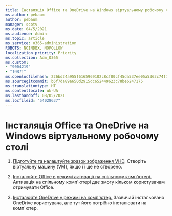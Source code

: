 ```yaml
---
title: Інсталяція Office та OneDrive на Windows віртуальному робочому столі
ms.author: pebaum
author: pebaum
manager: scotv
ms.date: 04/5/2021
ms.audience: Admin
ms.topic: article
ms.service: o365-administration
ROBOTS: NOINDEX, NOFOLLOW
localization_priority: Priority
ms.collection: Adm_O365
ms.custom:
- "9004219"
- "10871"
ms.openlocfilehash: 226bd24a955f6165969102c8cf00cf45da537ee05a5363c74f1dfd055d922e1d
ms.sourcegitcommit: b5f7da89a650d2915dc652449623c78be6247175
ms.translationtype: HT
ms.contentlocale: uk-UA
ms.lasthandoff: 08/05/2021
ms.locfileid: "54028637"
---
```

# <a name="install-office-and-onedrive-on-windows-virtual-desktop"></a>Інсталяція Office та OneDrive на Windows віртуальному робочому столі

1. [Підготуйте та налаштуйте зразок зображення VHD](https://docs.microsoft.com/azure/virtual-desktop/set-up-customize-master-image). Створіть віртуальну машину (VM), якщо її ще не створено.

1. [Інсталюйте Office в режимі активації на спільному комп'ютері.](https://docs.microsoft.com/azure/virtual-desktop/install-office-on-wvd-master-image#install-office-in-shared-computer-activation-mode) Активація на спільному комп'ютері дає змогу кільком користувачам отримувати Office.

1. [Інсталюйте OneDrive у режимі на комп'ютер.](https://docs.microsoft.com/azure/virtual-desktop/install-office-on-wvd-master-image#install-onedrive-in-per-machine-mode) Зазвичай інстальовано OneDrive користувача, але тут його потрібно інсталювати на комп'ютер.